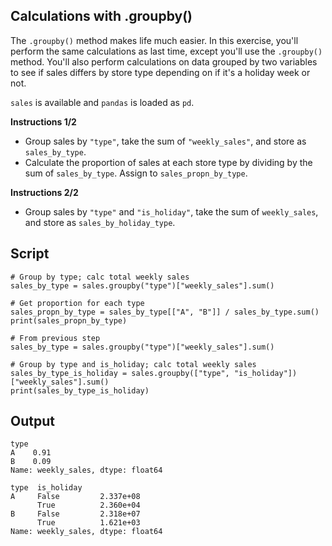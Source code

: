 ## Calculations with .groupby()

The `.groupby()` method makes life much easier. In this exercise, you'll perform the same calculations as last time, except you'll use the `.groupby()` method. You'll also perform calculations on data grouped by two variables to see if sales differs by store type depending on if it's a holiday week or not.

`sales` is available and `pandas` is loaded as `pd`.

**Instructions 1/2**

* Group sales by `"type"`, take the sum of `"weekly_sales"`, and store as `sales_by_type`.
* Calculate the proportion of sales at each store type by dividing by the sum of `sales_by_type`. Assign to `sales_propn_by_type`.

**Instructions 2/2**

* Group sales by `"type"` and `"is_holiday"`, take the sum of `weekly_sales`, and store as `sales_by_holiday_type`.

## Script
```
# Group by type; calc total weekly sales
sales_by_type = sales.groupby("type")["weekly_sales"].sum()

# Get proportion for each type
sales_propn_by_type = sales_by_type[["A", "B"]] / sales_by_type.sum()
print(sales_propn_by_type)
```
```
# From previous step
sales_by_type = sales.groupby("type")["weekly_sales"].sum()

# Group by type and is_holiday; calc total weekly sales
sales_by_type_is_holiday = sales.groupby(["type", "is_holiday"])["weekly_sales"].sum()
print(sales_by_type_is_holiday)
```

## Output
```
type
A    0.91
B    0.09
Name: weekly_sales, dtype: float64
```
```
type  is_holiday
A     False         2.337e+08
      True          2.360e+04
B     False         2.318e+07
      True          1.621e+03
Name: weekly_sales, dtype: float64
```